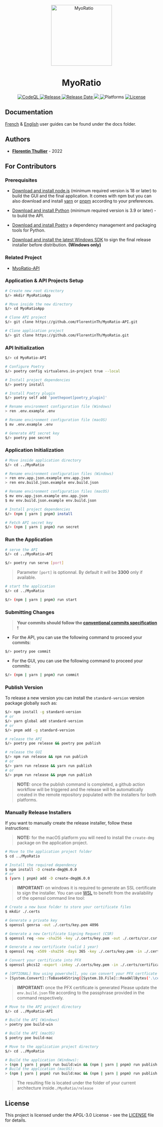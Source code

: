 <p align="center">
  <img src="./src/assets/icons/app.png" alt="MyoRatio" height="200px"/>
</p>

<div align="center">
  <h1>MyoRatio</h1>
</div>

<p align="center">
  <a href="https://github.com/FlorentinTh/MyoRatio/actions/workflows/github-code-scanning/codeql">
    <img src="https://img.shields.io/github/actions/workflow/status/FlorentinTh/MyoRatio/github-code-scanning/codeql?style=for-the-badge&label=CodeQL" alt="CodeQL" />
  <a href="https://github.com/FlorentinTh/MyoRatio/actions/workflows/release.yml">
    <img src="https://img.shields.io/github/actions/workflow/status/FlorentinTh/MyoRatio/release.yml?style=for-the-badge&label=Release" alt="Release" />
  <img src="https://img.shields.io/github/release-date/florentinth/MyoRatio?style=for-the-badge" alt="Release Date" />
  <a href="https://github.com/FlorentinTh/MyoRatio/releases/latest">
    <img src="https://img.shields.io/github/v/tag/FlorentinTh/MyoRatio?style=for-the-badge" />
  </a>
  <img src="https://img.shields.io/badge/platforms-windows%20%26%20macOS%20-lightseagreen?style=for-the-badge" alt="Platforms" />
  <a href="https://github.com/FlorentinTh/MyoRatio/blob/main/LICENSE">
    <img src="https://img.shields.io/github/license/florentinth/MyoRatio?style=for-the-badge" alt="License" />
  </a>
</p>

## Documentation

[French](docs/guide-utilisateur.pdf) & [English](docs/user-guide.pdf) user guides can be found under the docs folder.

## Authors

- [**Florentin Thullier**](https://github.com/FlorentinTh) - 2022

## For Contributors

### Prerequisites

- [Download and install node.js](https://nodejs.org/) (minimum required version is 18 or later) to build the GUI and the final application. It comes with npm but you can also download and install [yarn](https://yarnpkg.com/getting-started/install) or [pnpm](https://pnpm.io/installation) according to your preferences.

- [Download and install Python](https://www.python.org/downloads/) (minimum required version is 3.9 or later) - to build the API.

- [Download and install Poetry](https://python-poetry.org/docs/) a dependency management and packaging tools for Python.

- [Download and install the latest Windows SDK](https://developer.microsoft.com/en-US/windows/downloads/windows-sdk/) to sign the final release installer before distribution. **(Windows only)**

### Related Project

- [MyoRatio-API](https://github.com/FlorentinTh/MyoRatio-API)


### Application & API Projects Setup

```sh
# Create new root directory
$/> mkdir MyoRatioApp

# Move inside the new directory
$/> cd MyoRatioApp

# Clone API project
$/> git clone https://github.com/FlorentinTh/MyoRatio-API.git

# Clone application project
$/> git clone https://github.com/FlorentinTh/MyoRatio.git
```

### API Initialization

```sh
$/> cd MyoRatio-API

# Configure Poetry
$/> poetry config virtualenvs.in-project true --local

# Install project dependencies
$/> poetry install

# Install Poetry plugin
$/> poetry self add 'poethepoet[poetry_plugin]'

# Rename environment configuration file (Windows)
> ren .env.example .env

# Rename environment configuration file (macOS)
$ mv .env.example .env

# Generate API secret key
$/> poetry poe secret
```

### Application Initialization

```sh
# Move inside application directory
$/> cd ../MyoRatio

# Rename environment configuration files (Windows)
> ren env.app.json.example env.app.json
> ren env.build.json.example env.build.json

# Rename environment configuration files (macOS)
$ mv env.app.json.example env.app.json
$ mv env.build.json.example env.build.json

# Install project dependencies
$/> (npm | yarn | pnpm) install

# Fetch API secret key
$/> (npm | yarn | pnpm) run secret
```

### Run the Application
```sh
# serve the API
$/> cd ../MyoRatio-API

$/> poetry run serve [port]
```

> Parameter ```[port]``` is optionnal. By default it will be  **3300** only if available.

```sh
# start the application
$/> cd ../MyoRatio

$/> (npm | yarn | pnpm) run start
```

### Submitting Changes

> **Your commits should follow the [conventional commits specification](https://www.conventionalcommits.org/en/v1.0.0/) !**

- For the API, you can use the following command to proceed your commits:

```sh
$/> poetry poe commit
```

- For the GUI, you can use the following command to proceed your commits:

```sh
$/> (npm | yarn | pnpm) run commit
```

### Publish Version

To release a new version you can install the ```standard-version``` version package globally such as:

```sh
$/> npm install -g standard-version
# or
$/> yarn global add standard-version
# or
$/> pnpm add -g standard-version

# release the API
$/> poetry poe release && poetry poe publish

# release the GUI
$/> npm run release && npm run publish
# or
$/> yarn run release && yarn run publish
# or
$/> pnpm run release && pnpm run publish
```

> **NOTE:** once the publish command is completed, a github action workflow will be triggered and the release will be automatically created in the remote repository populated with the installers for both platforms.

### Manually Release Installers

If you want to manually create the release installer, follow these instructions:

> **NOTE:** for the macOS platform you will need to install the ```create-dmg``` package on the application project.

```sh
# Move to the application project folder
$ cd ../MyoRatio

# Install the required dependency
$ npm install -D create-dmg@6.0.0
# or
$ (yarn | pnpm) add -D create-dmg@6.0.0
```

> **IMPORTANT:** on windows it is required to generate an SSL certificate to sign the installer. You can use [WSL](https://learn.microsoft.com/en-us/windows/wsl/install) to benefit from the availability of the openssl command line tool:

```sh
# Create a new base folder to store your certificate files
$ mkdir ./.certs

# Generate a private key
$ openssl genrsa -out ./.certs/key.pem 4096

# Generate a new Certificate Signing Request (CSR)
$ openssl req -new -sha256 -key ./.certs/key.pem -out ./.certs/csr.csr -subj "/C=your_country_code/ST=your_state/L=your_location/O=your_organization/OU=your_organization_unit/CN=your_common_name"

# Generate a new certificate (valid 1 year)
$ openssl req -x509 -sha256 -days 365 -key ./.certs/key.pem -in ./.certs/csr.csr -out ./.certs/certificate.pem

# Convert your certificate into PFX
$ openssl pkcs12 -export -inkey ./.certs/key.pem -in ./.certs/certificate.pem -out ./.certs/certificate.pfx -password pass:your_cert_passphrase

# [OPTIONAL] Now using powershell, you can convert your PFX certficate into Base64
> [System.Convert]::ToBase64String([System.IO.File]::ReadAllBytes('.\certificate.pfx')) > '.\.certs\certificate.txt'
```

> **IMPORTANT:** once the PFX certificate is generated Please update the ```env.build.json``` file according to the passphrase provided in the command respectively.

```sh
# Move to the API project directory
$/> cd ../MyoRatio-API

# Build the API (Windows)
> poetry poe build-win

# Build the API (macOS)
$ poetry poe build-mac

# Move to the application project directory
$/> cd ../MyoRatio

# Build the application (Windows):
> (npm | yarn | pnpm) run build:win && (npm | yarn | pnpm) run publish:win
# Build the application (macOS):
> (npm | yarn | pnpm) run build:mac && (npm | yarn | pnpm) run publish:mac

```

> The resulting file is located under the folder of your current architecture inside```./MyoRatio/release```


## License

This project is licensed under the APGL-3.0 License - see the [LICENSE](LICENSE) file for details.
